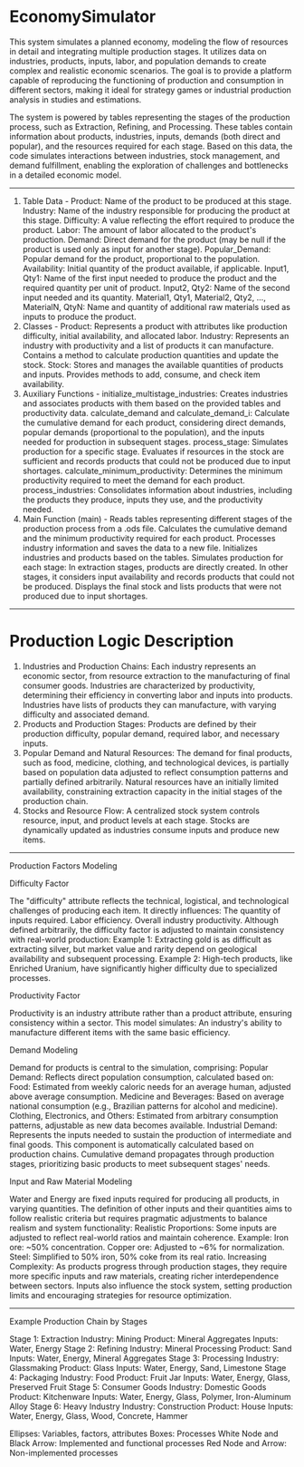 # EconomySimulator
This system simulates a planned economy, modeling the flow of resources in detail and integrating multiple production stages. It utilizes data on industries, products, inputs, labor, and population demands to create complex and realistic economic scenarios. The goal is to provide a platform capable of reproducing the functioning of production and consumption in different sectors, making it ideal for strategy games or industrial production analysis in studies and estimations.

The system is powered by tables representing the stages of the production process, such as Extraction, Refining, and Processing. These tables contain information about products, industries, inputs, demands (both direct and popular), and the resources required for each stage. Based on this data, the code simulates interactions between industries, stock management, and demand fulfillment, enabling the exploration of challenges and bottlenecks in a detailed economic model.

-----------------------------

1. Table Data - 
Product: Name of the product to be produced at this stage.
Industry: Name of the industry responsible for producing the product at this stage.
Difficulty: A value reflecting the effort required to produce the product.
Labor: The amount of labor allocated to the product's production.
Demand: Direct demand for the product (may be null if the product is used only as input for another stage).
Popular_Demand: Popular demand for the product, proportional to the population.
Availability: Initial quantity of the product available, if applicable.
Input1, Qty1: Name of the first input needed to produce the product and the required quantity per unit of product.
Input2, Qty2: Name of the second input needed and its quantity.
Material1, Qty1, Material2, Qty2, ..., MaterialN, QtyN: Name and quantity of additional raw materials used as inputs to produce the product.
2. Classes - 
Product: Represents a product with attributes like production difficulty, initial availability, and allocated labor.
Industry: Represents an industry with productivity and a list of products it can manufacture. Contains a method to calculate production quantities and update the stock.
Stock: Stores and manages the available quantities of products and inputs. Provides methods to add, consume, and check item availability.
3. Auxiliary Functions - 
initialize_multistage_industries: Creates industries and associates products with them based on the provided tables and productivity data.
calculate_demand and calculate_demand_i: Calculate the cumulative demand for each product, considering direct demands, popular demands (proportional to the population), and the inputs needed for production in subsequent stages.
process_stage: Simulates production for a specific stage. Evaluates if resources in the stock are sufficient and records products that could not be produced due to input shortages.
calculate_minimum_productivity: Determines the minimum productivity required to meet the demand for each product.
process_industries: Consolidates information about industries, including the products they produce, inputs they use, and the productivity needed.
4. Main Function (main) - 
Reads tables representing different stages of the production process from a .ods file.
Calculates the cumulative demand and the minimum productivity required for each product.
Processes industry information and saves the data to a new file.
Initializes industries and products based on the tables.
Simulates production for each stage:
In extraction stages, products are directly created.
In other stages, it considers input availability and records products that could not be produced.
Displays the final stock and lists products that were not produced due to input shortages.

----------------

# Production Logic Description

1. Industries and Production Chains: 
Each industry represents an economic sector, from resource extraction to the manufacturing of final consumer goods.
Industries are characterized by productivity, determining their efficiency in converting labor and inputs into products.
Industries have lists of products they can manufacture, with varying difficulty and associated demand.
2. Products and Production Stages: 
Products are defined by their production difficulty, popular demand, required labor, and necessary inputs.
3. Popular Demand and Natural Resources: 
The demand for final products, such as food, medicine, clothing, and technological devices, is partially based on population data adjusted to reflect consumption patterns and partially defined arbitrarily.
Natural resources have an initially limited availability, constraining extraction capacity in the initial stages of the production chain.
4. Stocks and Resource Flow: 
A centralized stock system controls resource, input, and product levels at each stage.
Stocks are dynamically updated as industries consume inputs and produce new items.

---------------------------

Production Factors Modeling

Difficulty Factor

The "difficulty" attribute reflects the technical, logistical, and technological challenges of producing each item. It directly influences:
The quantity of inputs required.
Labor efficiency.
Overall industry productivity.
Although defined arbitrarily, the difficulty factor is adjusted to maintain consistency with real-world production:
Example 1: Extracting gold is as difficult as extracting silver, but market value and rarity depend on geological availability and subsequent processing.
Example 2: High-tech products, like Enriched Uranium, have significantly higher difficulty due to specialized processes.

Productivity Factor

Productivity is an industry attribute rather than a product attribute, ensuring consistency within a sector. This model simulates:
An industry's ability to manufacture different items with the same basic efficiency.

Demand Modeling

Demand for products is central to the simulation, comprising:
Popular Demand: Reflects direct population consumption, calculated based on:
Food: Estimated from weekly caloric needs for an average human, adjusted above average consumption.
Medicine and Beverages: Based on average national consumption (e.g., Brazilian patterns for alcohol and medicine).
Clothing, Electronics, and Others: Estimated from arbitrary consumption patterns, adjustable as new data becomes available.
Industrial Demand: Represents the inputs needed to sustain the production of intermediate and final goods. This component is automatically calculated based on production chains.
Cumulative demand propagates through production stages, prioritizing basic products to meet subsequent stages' needs.

Input and Raw Material Modeling

Water and Energy are fixed inputs required for producing all products, in varying quantities.
The definition of other inputs and their quantities aims to follow realistic criteria but requires pragmatic adjustments to balance realism and system functionality:
Realistic Proportions: Some inputs are adjusted to reflect real-world ratios and maintain coherence.
Example:
Iron ore: ~50% concentration.
Copper ore: Adjusted to ~6% for normalization.
Steel: Simplified to 50% iron, 50% coke from its real ratio.
Increasing Complexity: As products progress through production stages, they require more specific inputs and raw materials, creating richer interdependence between sectors.
Inputs also influence the stock system, setting production limits and encouraging strategies for resource optimization.

--------------------------------------

Example Production Chain by Stages

Stage 1: Extraction
Industry: Mining
Product: Mineral Aggregates
Inputs: Water, Energy
Stage 2: Refining
Industry: Mineral Processing
Product: Sand
Inputs: Water, Energy, Mineral Aggregates
Stage 3: Processing
Industry: Glassmaking
Product: Glass
Inputs: Water, Energy, Sand, Limestone
Stage 4: Packaging
Industry: Food
Product: Fruit Jar
Inputs: Water, Energy, Glass, Preserved Fruit
Stage 5: Consumer Goods
Industry: Domestic Goods
Product: Kitchenware
Inputs: Water, Energy, Glass, Polymer, Iron-Aluminum Alloy
Stage 6: Heavy Industry
Industry: Construction
Product: House
Inputs: Water, Energy, Glass, Wood, Concrete, Hammer

Ellipses: Variables, factors, attributes
Boxes: Processes
White Node and Black Arrow: Implemented and functional processes
Red Node and Arrow: Non-implemented processes
